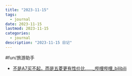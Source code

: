 ```yaml
---
title: "2023-11-15"
tags:
  - journal
date: 2023-11-15
lastmod: 2023-11-15
categories:
  - journal
description: "2023-11-15 日记"
---
```


#fun/旅游助手

- [不是A7买不起，而是五菱更有性价比……\_哔哩哔哩\_bilibili](https://www.bilibili.com/video/BV1QN411M7G2/?vd_source=3f8a7a9cfa796e140d94e90eb3af4c90)
